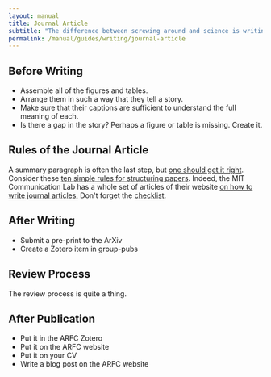 ```yaml
---
layout: manual
title: Journal Article
subtitle: "The difference between screwing around and science is writing it down. -- Adam Savage"
permalink: /manual/guides/writing/journal-article
---
```


## Before Writing

- Assemble all of the figures and tables.
- Arrange them in such a way that they tell a story.
- Make sure that their captions are sufficient to understand the full
  meaning of each.
- Is there a gap in the story? Perhaps a figure or table is missing. Create
  it.

## Rules of the Journal Article

A summary paragraph is often the last step, but [one should get it
right](http://s3-service-broker-live-19ea8b98-4d41-4cb4-be4c-d68f4963b7dd.s3.amazonaws.com/uploads/ckeditor/attachments/7808/2c_Summary_para.pdf).
Consider these [ten simple rules for structuring
papers](http://journals.plos.org/ploscompbiol/article?id=10.1371/journal.pcbi.1005619).
Indeed, the MIT Communication Lab has a whole set of articles of their website
[on how to write journal
articles.](http://mitcommlab.mit.edu/be/use-the-commkit/)
Don't forget the [checklist](/manual/guides/writing/checklist).

## After Writing

- Submit a pre-print to the ArXiv
- Create a Zotero item in group-pubs

## Review Process

The review process is quite a thing.

## After Publication

- Put it in the ARFC Zotero
- Put it on the ARFC website
- Put it on your CV
- Write a blog post on the ARFC website
